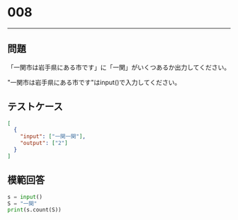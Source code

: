 # 008

---

## 問題

「一関市は岩手県にある市です」に「一関」がいくつあるか出力してください。

"一関市は岩手県にある市です"はinput()で入力してください。
## テストケース

```json
[
  {
    "input": ["一関一関"],
    "output": ["2"]
  }
]
```

## 模範回答

```python
s = input()
S = "一関"
print(s.count(S))
```
